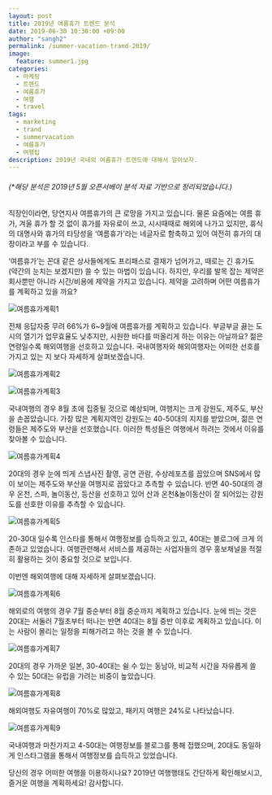 ```yaml
---
layout: post
title: 2019년 여름휴가 트렌드 분석
date: 2019-06-30 10:30:00 +09:00
author: "sangh2"
permalink: /summer-vacation-trand-2019/
image:
  feature: summer1.jpg
categories:
  - 마케팅
  - 트렌드
  - 여름휴가
  - 여행
  - travel
tags:
  - marketing
  - trand
  - summervacation
  - 여름휴가
  - 여행팁
description: 2019년 국내외 여름휴가 트렌드에 대해서 알아보자.
---
```




###### (*해당 분석은 2019년 5월 오픈서베이 분석 자료 기반으로 정리되었습니다.)

직장인이라면, 당연지사 여름휴가의 큰 로망을 가지고 있습니다. 물론 요즘에는 여름 휴가, 겨울 휴가 할 것 없이 휴가를 자유로이 쓰고, 시시때때로 해외에 나가고 있지만, 휴식의 대명사와 휴가의 타당성을 ‘여름휴가’라는 네글자로 함축하고 있어 여전히 휴가의 대장이라고 부를 수 있습니다.





‘여름휴가’는 꼰대 같은 상사들에게도 프리패스로 결재가 넘어가고, 때로는 긴 휴가도 (약간의 눈치는 보겠지만) 쓸 수 있는 마법이 있습니다. 하지만, 우리를 발목 잡는 제약은 회사뿐만 아니라 시간/비용에 제약을 가지고 있습니다. 제약을 고려하며 어떤 여름휴가를 계획하고 있을 까요?

![여름휴가계획1](https://lh3.googleusercontent.com/uVFx3LwUNawvZC5CLbZffZQZtQW_do6UbE9jLah6f9xAScHQoJOSt_yF2QbC0M6fHCqDQjMn71CutO0Vip3pfqvujgIAbbiuz-tIajz1PBDpdpI9JxwN_Bng5_5X7KnRSwi8AdRrqO-ipnHlM6kjtxS58QBGZ8mXuIJRj2F1cpKLjBUAPY2MpBCNhgJLJs4P4siki9MerT65kIFmzxG81CmiMpw166MGZCf1xnKGqQ7h-ITAjA4LURoxRF0FuMBCgtXSGJOvED9cVoIMYewvRw7Bi6EpRp6pDRrMmPhS3SRnkeCb1As1EdXVl956JATbszAR4srT91xaJO-Pvp2c4H5cd5SEQxADKesvMsHnegbo308AlIgVAZBUu0FPBw9YGYNQpBDUHWpKl3PIdG7K8j5iq_gI57DM-0X5vYIwX-cltZTcMH1OxDo_GQ_MLi42qrB3xKQ6y0EPB8xL0bIHJcY-jIXR1nJCVq8ftvaIIdbHl84Xi_nV7KrzfNtKdBcI3P7wlq6qc13MgTpDOED09VBqUXxS26G33Hc40hebX1FGURZ8TD8HNKe4kZpOhYjpwU8g8oqpx-XXyoYVKJgYRqALCpQvC32hnOQraRSemb9CrE8CdaC0j45dGGA8mny_MU6XK7N7nTzdVkDHqvz1d6OccVl4zQ=w657-h500-no)





전체 응답자중 무려 66%가 6~9월에 여름휴가를 계획하고 있습니다. 부글부글 끓는 도시의 열기가 업무효율도 낮추지만, 시원한 바다를 떠올리게 하는 이유는 아닐까요? 젊은 연령일수록 해외여행을 선호하고 있습니다. 국내여행자와 해외여행자는 어떠한 선호를 가지고 있는 지 보다 자세하게 살펴보겠습니다.

![여름휴가계획2](https://lh3.googleusercontent.com/O5ByZPAeTqRV6bSS95sRmccfSOeAx3yHZpa58JCgrvHwt271d95vLZ4sL91zvGc96biEjY71H4hhawcyW6Qm2lzxUBaM2z8_d7UX5AOijNDcxV86rVYZPpOhj1kr4Fp3ELsJWc5S0UKl1PvGhIMyZ_Wwdyf2_ILjE-h5nK0FT80wVK033YDycCSiGW4EwPw607rm11luFUChBZlhSV8qiDqcENAG9Tqdk97KuXyk39YkHRNPneIZj3OTHBaCxKAPdUfWTzPqU_SIrlmlzDpW-yu1XJYrhAUjQDHc_udOj9j0ciB-vH5R_byJneTaaBIMukinC3avLabIZrImiKBKbkWdYXNxPBW2RzVVeAoLTug5qQyRfR0XD3UxK0tB_brdLddeCzK_BA_qqi1DnLdSXZyzTC98K32HZH89EEtrIUzgHxO_SGhCBJ6-gA-JIAOOrGh8qs_qmQDqqM2iSRc2XZdhjNn1IUgF2szLVyHae-Dg88okap8HzIdmx9xS7x42WU_3d-RvrNpGw4R3Q0dkv-RrnRis42YPTpGh-1q23A7hkUz5OIGf_OSeqaP1FoiqNKgXRUlPMNOm3J6OH8P80IzlmaVXEAsB9lucFKZrNq0hdU4NjWHVND7bJiE2RRK9mD1HKFdqTphUukGxe66x3C4-nSXWpg=w662-h497-no)

![여름휴가계획3](https://lh3.googleusercontent.com/uUqdMhHfdCy6fjos-1FW6R3TVi8tTMlV61y01UAJTTs4StQ3eNAXcHOyBc4Gb8DGaN6MAukT1S6V9NR1zVSYgr6YduESCcs4sww3ssNbTj6UMk9AnfPhAI3EgxEZ5TLo5i1JiGo4D4_TiAkDTokbEe1Gp3Ifxxzl8rqJ62Ru1gepWtwyx6IvUzZeWN1gy9ha0OKIb_wf7zAHeySPTDANYUhWWCR_acP2avkGTkWMGoNKy4KNexZ-wLzFg7hzgbNpXLN_tQR64wTL3VkSfqp-GqQItV1CwQ7TgBEYHUjGBw0RgVYQic0MvqdrVQDlh88fh0-IU2RuFdV64GvxpEGrnPVgJnHzdeleyLYtiacn_Bu6g9ATHZyklMkNJlJoESQB2QpxA5G2RLzniNonQHUEjTvkCG4sBBmcF6NS8L6-oubFH1CIjLkf1Q3XjLnxBeDspv1cZdVep0SnwIcdRftuQrPCebipSONv7cdENIUdqqpdi0cEc0Cu9sTnItHhzd1HcPmSA7frz5WaBxYJEh5q1HdwhxtRi-_5HTtqu_dBynxWQhr48i1DsfFDIEJ2wh3l1cgZGbaMbfs5xUg12DFMxJ3ux3lSgdaina-tdZ12dKI6QdrRfrSSJY07FJsIarvbZcsbU1bAUwjUSqhXmJpSQ5RCBi6dag=w672-h502-no)

국내여행의 경우 8월 초에 집중될 것으로 예상되며, 여행지는 크게 강원도, 제주도, 부산을 손꼽았습니다. 가장 많은 계획지역인 강원도는 40-50대의 지지를 받았으며, 젊은 연령들은 제주도와 부산을 선호했습니다. 이러한 특성들은 여행에서 하려는 것에서 이유를 찾아볼 수 있습니다.





![여름휴가계획4](https://lh3.googleusercontent.com/U0qkSYqUv3JQPMCZhf_mFxhY7u8Yj8pqYDhtX3EdLlzmTpgh3oTMBd5dP-X-hafg-y4JgiRwibs7_Av2EN_ejKrkGT1cj7LD6kQUFYmz9dlPvDkVs9NoeKyrTDv6yw8fJs_qPk5NJ5W1U0ZWthEB5ktiTLyWNHIUJYMLxl8q9BSFlY_BVR8QCu6XWXDJRJ8gFnbrTC1quSn3QrE-FsuyTS7xL2n-v8VkiPQ1_Hxd3vJI2zepLNcGhUtPH0J7GKRGPrnc9mc8BAhJHFlgScADpDI-fIjTuAZyUXBB65ysOTApSCNZe-W6eweyhSpXLNyuuY718kxe1vRa2Y6ohpArh-towmfG3WmgQspZ9tmG7PhGazl7hKnHV0VKUwNtFiYRDZhCZzePanlmW5NkuxUWYBklWg-bwWz8bhlcctECU-eG3hHrzA4PJWtO6btgrvXq3g5uOtA8bViSqrHZ4PTAPPmctZP9_VJ-MYVDimY8etXapGbhcRHJzJCNbRwcZOMlq2t5Zg06N6FnT8fLrZSDYII0cEyfj5VflWcuLQnAGEelyYf5cT_usDZB09WxCNH1wh0IarFkbY181UIb8z82K4JNcOfzQxzmErfOd2g9lh0_1ssTZvHq-nHwT7_bD3v-ZoKE7LwgYjO38gfIwjo2bNlxPzqxsg=w669-h448-no)

20대의 경우 눈에 띄게 스냅사진 촬영, 공연 관람, 수상레포츠를 꼽았으며 SNS에서 많이 보이는 제주도와 부산을 여행지로 꼽았다고 추측할 수 있습니다. 반면 40-50대의 경우 온천, 스파, 놀이동산, 등산을 선호하고 있어 산과 온천&놀이동산이 잘 되어있는 강원도를 선호한 이유를 추측할 수 있습니다.



![여름휴가계획5](https://lh3.googleusercontent.com/kCacvx4Wg-VD9DkCUk1qG3IOIWKozuY7CwqSc4LIjJ9aEHLfjl-Kipm20IQFMycgz0Ehg0togabX73BvwkXRYyi6ZReiuc23XSOcrk5VZeviufs8u_59lROEuZopvB0GQq6ekmsIrmsXY7TtNEbiXj_a620tmxcexIZuMlbXs8gzpRg4p-PhDXjclOwDteN_9ZccrX2YfctaRbYmKdi81GCHvidOIaf55aS_G6lEbh9Ldo7Iuc8g9_ZZelg9I4AodyGWKvWyWzji3dq8648KC-G-iQQBdvzK9NM-u0spEwj6guDaIXzM_yWkS52gaBM1XezC13TkDEPxlu-e-_oVpH2J-YuzC0MWpnX26oJJUxSi7KmW4P66hbFf0y9JnTiOGdxCEA9LnSj2fwEVgDSidqGkOwzYrelVuxst58q8eUhxoK2hrp8b5Oea-19S5-ZYmJxyyA93LIQkY66AaXYERgqD1-gwv6OHZYauMe59_3Z3wJC1K-IMqo3jE4dRSFlFjijWArsxxeg5dpqbA9PXcNiLMZjJrWAb88-w9Yg12_TJmzvrcIDr9M_5MfHZhf6wqGiKJ5nOyABxWQVb6hizbhg0P6KXr6bLrRimfE53DI9rCwYT8StG9HnKXlpUTPY9oUhCz_PYYxvgDM7F4m20WT6sZO8ImA=w619-h462-no)

20-30대 일수록 인스타를 통해서 여행정보를 습득하고 있고, 40대는 블로그에 크게 의존하고 있었습니다. 여행관련해서 서비스를 제공하는 사업자들의 경우 홍보채널을 적절히 활용하는 것이 중요할 것으로 보입니다.









이번엔 해외여행에 대해 자세하게 살펴보겠습니다.

![여름휴가계획6](https://lh3.googleusercontent.com/FoQrKX-l0kzKBe2EwBGnu90dFMW2fqdZ3SMmO3577ANHY4qXHIaq_-EdDSHgWzW9GS_9inPPlSnTO3FkYih5Sb39ny60gsWQIikJGxnJDSigIDaqfALT-8p2y186VlH1XNCr8-0i_-gmIZkUYk3VvyqH0-Z_WcXb4CGY6MXFnh0JUYmvS0WE9nt_IgD1XQBTsE1t6Ewq5Kwb-DRvZKuemePvYna3EJ53mgX3xeHURjMaDniVJbkWJtx-Ad7KJOSeONKikoRAAZwp-gD9YgWZ0u8YQ900TW0C2sIkkvEkSM0Yj2m4ybL1dcfaMf97GzRNQ0MuZ-CSgJakn0T3-aHUO3y2Tp9Vc8SoAryc8rtSfWb-aOUEUgU2v758MWT1tCe-tVecmXzxhta2B-kVlmZRTfrmRrwMJgPJIjXV5v4L5Vu62pGO5BSUhjEgna2x0y4kZBBTYDXL7wD6Bz1GFlf5hp8LPi_4aVCC_x-o0lm9qVYAgl83JUXKbYRdGja6iObl3auN9shYIb9AXec2rgWwbidTvmcY4MFdsI__f0uHBm95vf5MnOSXfwyAIIUCbO7N9NdJXuKpSzsmIq6SpWkmGEdlXo4Ra0ugAEyCCTgyuEi6xr4xysPuCp1Vnb-C8gcd-xCxk1oCjPEvnUaLUXSUbI3trM3YqQ=w664-h496-no)

해외로의 여행의 경우 7월 중순부터 8월 중순까지 계획하고 있습니다. 눈에 띄는 것은 20대는 서둘러 7월초부터 떠나는 반면 40대는 8월 중반 이후로 계획하고 있습니다. 이는 사람이 몰리는 일정을 피해가려고 하는 것을 볼 수 있습니다.





![여름휴가계획7](https://lh3.googleusercontent.com/877Ql87F3eD15ZqY2uTUhAOVuXgsTmbzd3E4tsHJ0kAeHmlFTh_p9hRCTG8HpTQzxbXPkgtUMQB6DGZYHfT0s2Ltw5XKQRuDdH7dkQD0G3wvCthepX--PEHZGxN1egQic4uKzcNpBwSXWSnUVsP5I8d0eigPUizDH3WdLGpSIrrkfw0bNYwCVKNERdM0eaO0D4ZdvYQsnIGhDBkdt6-nmaDrp9I4xYXxmZDjnTJNMNOhdbCxeAe4lpJA2rdC4C9cOauXpRJvLjNQVzTIqHTt68yRtUEVZom_sczCMN4DOjSwSsIpjw8cOsg9-cmtJBfKatcNzvvC1C_amfjVflgiO_ukIdCf1LX0_TX_ymbEpX02_Aclil7bYHXE2kY7P1mTKzThVOz7g1mptm9Pk9FUs7zmngFBKZEJdG5nF0D-xzpyxalsXrZxeion2Z_X53crs-OveKulCyn8R-kIa_bYc4K3OKt7IgXzC4JYdVR2mPQV6GYbAy3z4V6sS13LBSsDvjg2qZC2_L2v02gFWEO9s-nhl6T09q0yokCx9nos01VthgBs7WWtUVCMKv1khGB5-mdOxF4QMXWfHcQi9LSuubN6LqKYyeLGITGo234xbMfp_aZGLhNxdFg6h7ORFxWIY50__cw2hJdd_-l6CyolN7eX1U_Sow=w666-h498-no)

20대의 경우 가까운 일본, 30-40대는 쉴 수 있는 동남아, 비교적 시간을 자유롭게 쓸 수 있는 50대는 유럽을 가려는 비중이 높았습니다.

![여름휴가계획8](https://lh3.googleusercontent.com/FRFh6VcQB8z9iT6r44eR-dzvBbBPvPdz8NCka6j2lknozsydfuGzLx9sbiKM_kjTLzkPbqXCq53kdapg3OsMfpG4pR8JAvBH9Iqq1dC7wvWFdbUrQKaFT_In1wo_FBwXwluEOgI2alxyWVOS8XZCSrR-H8r_2HDemq-UIhj5G94cLA_dmLesvZxjLzBTb2_8sXNQCbrfQABF27GeobjPGtucome89NTC_PExx3SS3OrmGxu1ZHPO1EqzScE2_7r0txvme7q1yG2sXHCV8o3k5GYG4oUacMfofdd4KfnddtKiQ6Ut_PlgsQyS3FloXs56fSWy4Q8VPzPtDGmD_8TsMB8DiuTUGLyuy68FldSa8onuSMLPtP9S0AFwkPGYnv6_iLtJ8L46aWn5XksdDUbBIf7V_bWxFySf4unJ85zJ1da6WuyTOu8DB1GoAW1-mbStzMYY3gUSLgM8d13l2yOP_dNNtyymJ31Nx4j4r7p1Ad1QcJmfUR-n-F6sI9GhyHX2NN1GylmSknA9UsmhHVUlO6QprASkifiGdajOw4qDD84EZkPMMNn9A9O8vZm43JW2QM9_aL0Ob43-E5dhoqiJ5uYXEi_v1ZhlCpDzfQqEVD7h__x_nZGjAjeHX8qIrsACbF57vg_L23CCa7-HJy1wRfsqucSD2g=w677-h502-no)

해외여행도 자유여행이 70%로 많았고, 패키지 여행은 24%로 나타났습니다.





![여름휴가계획9](https://lh3.googleusercontent.com/gLAE3SuAPOnJg5Myx9YPx2yibJ1r0IA3YyBeh9mhPsHvkZGf6rjxVbjmtnMYYVOTm4VwqVReBJBHOFvdsqYneRyL7S-X-08ILnK_6CcCG6hgp6UNQu7WnVplHxru9f4zNbdq9KusjtOAfHKlBFHOVB_CGIve3VQDmj3he2wpz35v8QQUdYhXurWlw1HDKaKyesufoOpbVn3-kcUaTfHis_PW-Uc9rQ3eMInMH88nfaYYstrRHCcALR5YgynMUZ2f2_wf3LHDSDm8aK-1qwqbxSb5bZXC9XkwI0O9ucHw9CeHg4xCG7pV_N1qLoKtl05uhJYqQt6bRF8gc2agXmwe79LiJ6SzDKzvuRVNBGchQFzcW1wySRyOkmDR-SAOeT009UdEO_OAh8Yb4QaOy-mE_OOk_CAl2ofccaJVU5E5sc7TsXWQ0miVR8rGNGT6M7p03cS54KNESqqioPXz-8JaNf9gkG_Da-E4nssrZDb2_248I5eEZa_lLMXfm5ywNwdxqbfqTcOczc0YP_QpCo4X2wDsLqeG8J70cIH5i4Bdnz7M50RgW7C00c5e-P6RTpb8hg00OcRap31lCTP8l-dh-8OYDePIky3fN8VJRggJUXSzM9f8T7UIu91lHAvQL-LMRSRcGWqMmAR0qGh9G5GRiDUuwE29DA=w661-h506-no)

국내여행과 마찬가지고 4-50대는 여행정보를 블로그를 통해 접했으며, 20대도 동일하게 인스타그램을 통해서 여행정보를 습득하고 있었습니다.



당신의 경우 어떠한 여행을 이용하시나요? 2019년 여행행태도 간단하게 확인해보시고, 즐거운 여행을 계획하세요! 감사합니다.